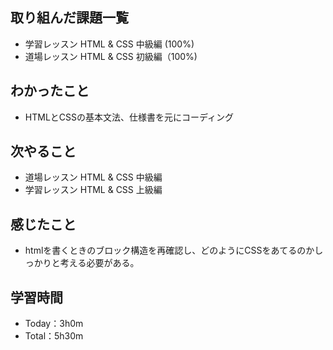 ## 取り組んだ課題一覧
- 学習レッスン HTML & CSS 中級編 (100%)
- 道場レッスン HTML & CSS 初級編（100%) 
## わかったこと
- HTMLとCSSの基本文法、仕様書を元にコーディング
## 次やること
- 道場レッスン HTML & CSS 中級編
- 学習レッスン HTML & CSS 上級編
## 感じたこと
- htmlを書くときのブロック構造を再確認し、どのようにCSSをあてるのかしっかりと考える必要がある。
## 学習時間
- Today：3h0m
- Total：5h30m

